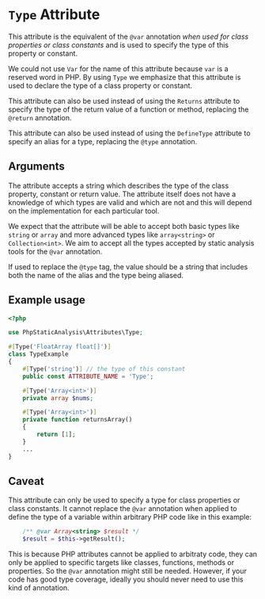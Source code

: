 # `Type` Attribute

This attribute is the equivalent of the `@var` annotation *when used for class properties or class constants* and is used to specify the type of this property or constant.

We could not use `Var` for the name of this attribute because `var` is a reserved word in PHP. By using `Type` we emphasize that this attribute is used to declare the type of a class property or constant.

This attribute can also be used instead of using the `Returns` attribute to specify the type of the return value of a function or method, replacing the `@return` annotation.

This attribute can also be used instead of using the `DefineType` attribute to specify an alias for a type, replacing the `@type` annotation.

## Arguments

The attribute accepts a string which describes the type of the class property, constant or return value. The attribute itself does not have a knowledge of which types are valid and which are not and this will depend on the implementation for each particular tool.

We expect that the attribute will be able to accept both basic types like `string` or `array` and more advanced types like `array<string>` or `Collection<int>`. We aim to accept all the types accepted by static analysis tools for the `@var` annotation.

If used to replace the `@type` tag, the value should be a string that includes both the name of the alias and the type being aliased.

## Example usage

```php
<?php

use PhpStaticAnalysis\Attributes\Type;

#[Type('FloatArray float[]')]
class TypeExample
{
    #[Type('string')] // the type of this constant
    public const ATTRIBUTE_NAME = 'Type';

    #[Type('Array<int>')]
    private array $nums;

    #[Type('Array<int>')]
    private function returnsArray()
    {
        return [1];
    }    
    ...
}
```

## Caveat

This attribute can only be used to specify a type for class properties or class constants. It cannot replace the `@var` annotation when applied to define the type of a variable within arbitrary PHP code like in this example:

```php
    /** @var Array<string> $result */
    $result = $this->getResult();
```

This is because PHP attributes cannot be applied to arbitraty code, they can only be applied to specific targets like classes, functions, methods or properties. So the `@var` annotation might still be needed. However, if your code has good type coverage, ideally you should never need to use this kind of annotation.
